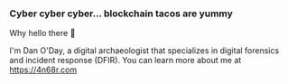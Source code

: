 ### Cyber cyber cyber... blockchain tacos are yummy

Why hello there 👋 

I'm Dan O'Day, a digital archaeologist that specializes in digital forensics and incident response (DFIR). You can learn more about me at https://4n68r.com
